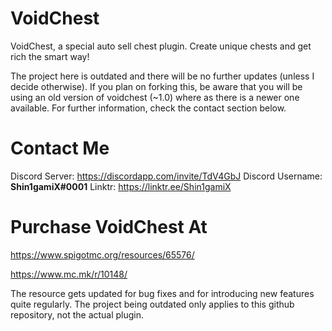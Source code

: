 # VoidChest
VoidChest, a special auto sell chest plugin. Create unique chests and get rich the smart way!

The project here is outdated and there will be no further updates (unless I decide otherwise). If you plan on forking this, be aware that you will be using an old version of voidchest (~1.0) where as there is a newer one available. For further information, check the contact section below.

# Contact Me
Discord Server: https://discordapp.com/invite/TdV4GbJ 
Discord Username: **Shin1gamiX#0001** 
Linktr: https://linktr.ee/Shin1gamiX  


# Purchase VoidChest At
https://www.spigotmc.org/resources/65576/

https://www.mc.mk/r/10148/

The resource gets updated for bug fixes and for introducing new features quite regularly.
The project being outdated only applies to this github repository, not the actual plugin.
